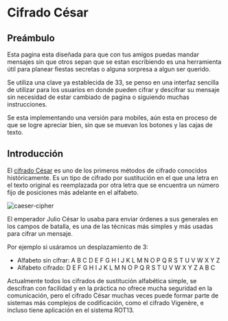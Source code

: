 # Cifrado César

## Preámbulo

Esta pagina esta diseñada para que con tus amigos puedas mandar mensajes sin que otros sepan que se estan escribiendo
es una herramienta útil para planear fiestas secretas o alguna sorpresa a algun ser querido.

Se utiliza una clave ya establecida de 33, se penso en una interfaz sencilla de utilizar para los usuarios
en donde pueden cifrar y descifrar su mensaje sin necesidad de estar cambiado de pagina o siguiendo muchas instrucciones.

Se esta implementando una versión para mobiles, aún esta en proceso de que se logre apreciar bien, sin que se muevan los botones
y las cajas de texto.






## Introducción

El [cifrado César](https://en.wikipedia.org/wiki/Caesar_cipher) es uno de los
primeros métodos de cifrado conocidos históricamente. Es un tipo de cifrado por
sustitución en el que una letra en el texto original es reemplazada por otra
letra que se encuentra un número fijo de posiciones más adelante en el alfabeto.

![caeser-cipher](https://upload.wikimedia.org/wikipedia/commons/thumb/2/2b/Caesar3.svg/2000px-Caesar3.svg.png)

El emperador Julio César lo usaba para enviar órdenes a sus generales en los
campos de batalla, es una de las técnicas más simples y más usadas para cifrar
un mensaje.

Por ejemplo si usáramos un desplazamiento de 3:

* Alfabeto sin cifrar: A B C D E F G H I J K L M N O P Q R S T U V W X Y Z
* Alfabeto cifrado: D E F G H I J K L M N O P Q R S T U V W X Y Z A B C

Actualmente todos los cifrados de sustitución alfabética simple, se descifran
con facilidad y en la práctica no ofrece mucha seguridad en la comunicación,
pero el cifrado César muchas veces puede formar parte de sistemas más complejos
de codificación, como el cifrado Vigenère, e incluso tiene aplicación en el
sistema ROT13.
